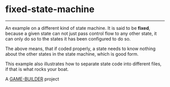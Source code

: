 # fixed-state-machine
-------------------

An example on a different kind of state machine. It is said to be **fixed**, because
a given state can not just pass control flow to any other state, it can only do so to the states
it has been configured to do so. 

The above means, that if coded properly, a state needs to know nothing about the other states
in the state machine, which is good form.

This example also illustrates how to separate state code into different files, if that is what rocks your boat.

A [GAME-BUILDER][game-builder] project

[game-builder]: http://diegomarquez.github.io/game-builder
